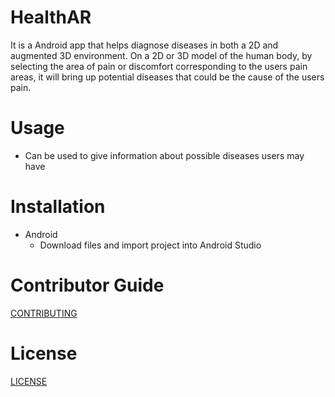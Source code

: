 # HealthAR
It is a Android app that helps diagnose diseases in both a 2D and augmented 3D environment. 
On a 2D or 3D model of the human body, by selecting the area of pain or discomfort corresponding 
to the users pain areas, it will bring up potential diseases that could be the cause of the users pain.

# Usage
  * Can be used to give information about possible diseases users may have
  
# Installation 
  * Android 
    * Download files and import project into Android Studio
    
# Contributor Guide
[CONTRIBUTING](CONTRIBUTING.md)

# License 
[LICENSE](LICENSE.md)
